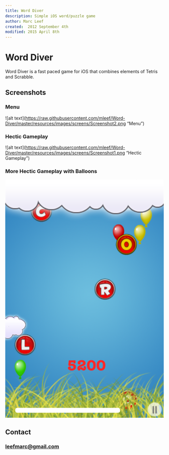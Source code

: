 ```yaml
---
title: Word Diver
description: Simple iOS word/puzzle game
author: Marc Leef
created:  2012 September 4th
modified: 2015 April 8th
---
```


# Word Diver
Word Diver is a fast paced game for iOS that combines elements of Tetris and Scrabble.

Screenshots
-----------

### Menu
![alt text](https://raw.githubusercontent.com/mleef/Word-Diver/master/resources/images/screens/Screenshot2.png “Menu”)

### Hectic Gameplay
![alt text](https://raw.githubusercontent.com/mleef/Word-Diver/master/resources/images/screens/Screenshot1.png “Hectic Gameplay”)

### More Hectic Gameplay with Balloons
![alt text](https://raw.githubusercontent.com/mleef/Word-Diver/master/resources/images/screens/Screenshot3.png "More Hectic Gameplay with Balloons")


Contact
-------
### leefmarc@gmail.com